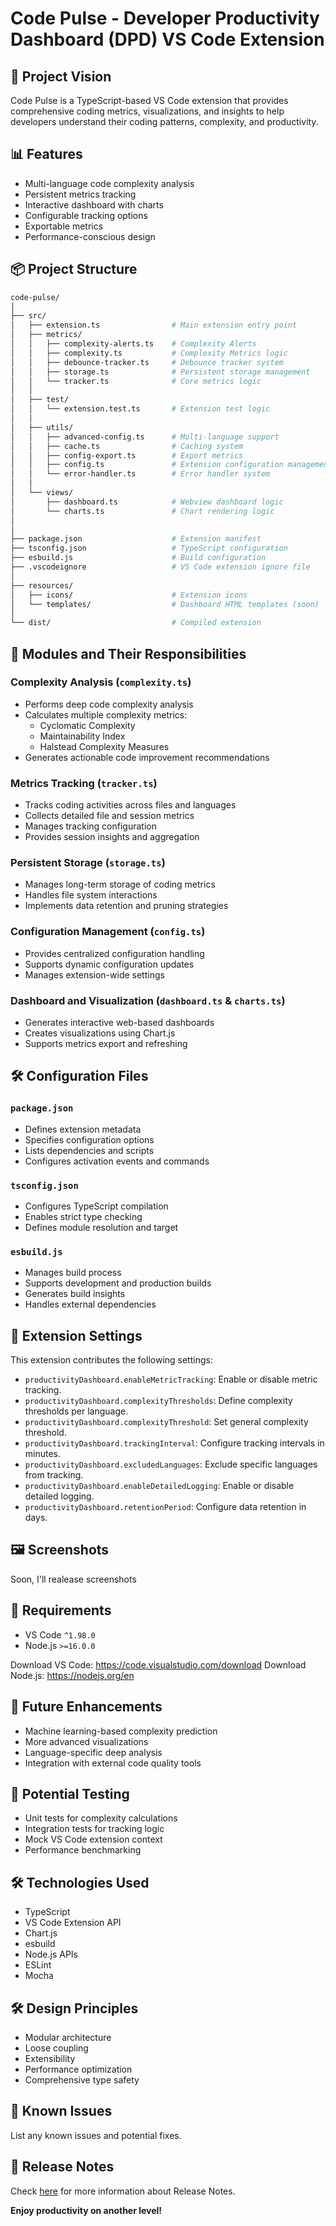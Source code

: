 # Code Pulse - Developer Productivity Dashboard (DPD) VS Code Extension

## 🎯 Project Vision

Code Pulse is a TypeScript-based VS Code extension that provides comprehensive coding metrics, visualizations, and insights to help developers understand their coding patterns, complexity, and productivity.

## 📊 Features

- Multi-language code complexity analysis
- Persistent metrics tracking
- Interactive dashboard with charts
- Configurable tracking options
- Exportable metrics
- Performance-conscious design

## 📦 Project Structure

```zsh
code-pulse/
│
├── src/
│   ├── extension.ts                # Main extension entry point
│   ├── metrics/
│   │   ├── complexity-alerts.ts    # Complexity Alerts
│   │   ├── complexity.ts           # Complexity Metrics logic
│   │   ├── debounce-tracker.ts     # Debounce tracker system
│   │   ├── storage.ts              # Persistent storage management
│   │   └── tracker.ts              # Core metrics logic
│   │
│   ├── test/
│   │   └── extension.test.ts       # Extension test logic
│   │
│   ├── utils/
│   │   ├── advanced-config.ts      # Multi-language support
│   │   ├── cache.ts                # Caching system
│   │   ├── config-export.ts        # Export metrics
│   │   ├── config.ts               # Extension configuration management
│   │   └── error-handler.ts        # Error handler system
│   │
│   └── views/
│       ├── dashboard.ts            # Webview dashboard logic
│       └── charts.ts               # Chart rendering logic
│   
│
├── package.json                    # Extension manifest
├── tsconfig.json                   # TypeScript configuration
├── esbuild.js                      # Build configuration
├── .vscodeignore                   # VS Code extension ignore file
│
├── resources/
│   ├── icons/                      # Extension icons
│   └── templates/                  # Dashboard HTML templates (soon)
│
└── dist/                           # Compiled extension
```

## 🧩 Modules and Their Responsibilities

### Complexity Analysis (`complexity.ts`)

- Performs deep code complexity analysis
- Calculates multiple complexity metrics:
  - Cyclomatic Complexity
  - Maintainability Index
  - Halstead Complexity Measures
- Generates actionable code improvement recommendations

### Metrics Tracking (`tracker.ts`)

- Tracks coding activities across files and languages
- Collects detailed file and session metrics
- Manages tracking configuration
- Provides session insights and aggregation

### Persistent Storage (`storage.ts`)

- Manages long-term storage of coding metrics
- Handles file system interactions
- Implements data retention and pruning strategies

### Configuration Management (`config.ts`)

- Provides centralized configuration handling
- Supports dynamic configuration updates
- Manages extension-wide settings

### Dashboard and Visualization (`dashboard.ts` & `charts.ts`)

- Generates interactive web-based dashboards
- Creates visualizations using Chart.js
- Supports metrics export and refreshing

## 🛠 Configuration Files

### `package.json`

- Defines extension metadata
- Specifies configuration options
- Lists dependencies and scripts
- Configures activation events and commands

### `tsconfig.json`

- Configures TypeScript compilation
- Enables strict type checking
- Defines module resolution and target

### `esbuild.js`

- Manages build process
- Supports development and production builds
- Generates build insights
- Handles external dependencies

## 🔧 Extension Settings

This extension contributes the following settings:

- `productivityDashboard.enableMetricTracking`: Enable or disable metric tracking.
- `productivityDashboard.complexityThresholds`: Define complexity thresholds per language.
- `productivityDashboard.complexityThreshold`: Set general complexity threshold.
- `productivityDashboard.trackingInterval`: Configure tracking intervals in minutes.
- `productivityDashboard.excludedLanguages`: Exclude specific languages from tracking.
- `productivityDashboard.enableDetailedLogging`: Enable or disable detailed logging.
- `productivityDashboard.retentionPeriod`: Configure data retention in days.

## 🖼 Screenshots

Soon, I'll realease screenshots

## 📌 Requirements

- VS Code `^1.98.0`
- Node.js `>=16.0.0`

Download VS Code: <https://code.visualstudio.com/download>
Download Node.js: <https://nodejs.org/en>

## 🚀 Future Enhancements

- Machine learning-based complexity prediction
- More advanced visualizations
- Language-specific deep analysis
- Integration with external code quality tools

## 🧪 Potential Testing

- Unit tests for complexity calculations
- Integration tests for tracking logic
- Mock VS Code extension context
- Performance benchmarking

## 🛠 Technologies Used

- TypeScript
- VS Code Extension API
- Chart.js
- esbuild
- Node.js APIs
- ESLint
- Mocha

## 🛠 Design Principles

- Modular architecture
- Loose coupling
- Extensibility
- Performance optimization
- Comprehensive type safety

## 🐞 Known Issues

List any known issues and potential fixes.

## 📜 Release Notes

Check [here](./CHANGELOG.md) for more information about Release Notes.

**Enjoy productivity on another level!**
